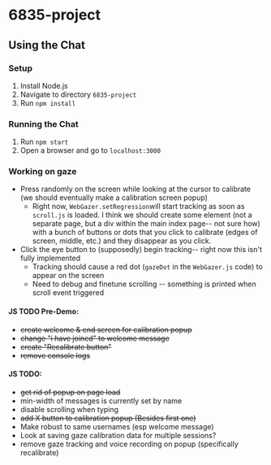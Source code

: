 # 6835-project

## Using the Chat

### Setup
1. Install Node.js  
2. Navigate to directory ```6835-project```
3. Run ```npm install```

### Running the Chat
1. Run ```npm start```
2. Open a browser and go to ```localhost:3000```


### Working on gaze
- Press randomly on the screen while looking at the cursor to calibrate (we should eventually make a calibration screen popup)
    - Right now, ```WebGazer.setRegression```will start tracking as soon as ```scroll.js``` is loaded. I think we should create some element (not a separate page, but a div
      within the main index page-- not sure how)  with a bunch of buttons or dots that you click to calibrate (edges of screen, middle, etc.) and they disappear as you click.
- Click the eye button to (supposedly) begin tracking-- right now this isn't fully implemented
    - Tracking should cause a red dot (```gazeDot``` in the ```WebGazer.js``` code) to appear on the screen
    - Need to debug and finetune scrolling -- something is printed when scroll event triggered

#### JS TODO Pre-Demo:
- ~~create welcome & end screen for calibration popup~~
- ~~change "i have joined" to welcome message~~
- ~~create "Recalibrate button"~~
- ~~remove console logs~~

#### JS TODO:
- ~~get rid of popup on page load~~
- min-width of messages is currently set by name
- disable scrolling when typing
- ~~add X button to calibration popup (Besides first one)~~
- Make robust to same usernames (esp welcome message)
- Look at saving gaze calibration data for multiple sessions?
- remove gaze tracking and voice recording on popup (specifically recalibrate)
